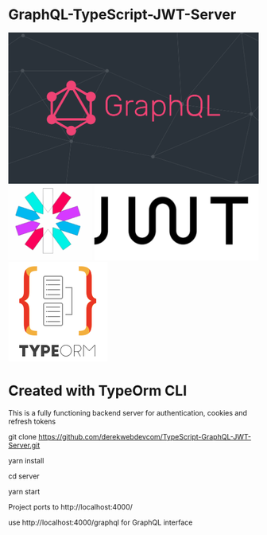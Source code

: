 # GraphQL-TypeScript-JWT-Server

![Final App](https://raw.githubusercontent.com/derekwebdevcom/TypeScript-GraphQL-JWT-Server/main/graphql.png)
![Final App](https://raw.githubusercontent.com/derekwebdevcom/TypeScript-GraphQL-JWT-Server/main/jwt.png)
![Final App](https://raw.githubusercontent.com/derekwebdevcom/TypeScript-GraphQL-JWT-Server/main/typeormm.png)
# Created with TypeOrm CLI

This is a fully functioning backend server for authentication, cookies and refresh tokens

git clone https://github.com/derekwebdevcom/TypeScript-GraphQL-JWT-Server.git

yarn install

cd server

yarn start 

Project ports to http://localhost:4000/

use http://localhost:4000/graphql for GraphQL interface
